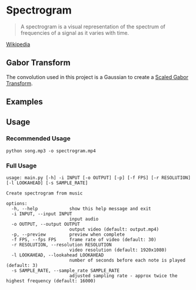 # Spectrogram
> A spectrogram is a visual representation of the spectrum of frequencies of a signal as it varies with time.

[Wikipedia](https://en.wikipedia.org/wiki/Spectrogram)
## Gabor Transform
The convolution used in this project is a Gaussian to create a [Scaled Gabor Transform](https://en.wikipedia.org/wiki/Gabor_transform#Scaled_Gabor_transform).
## Examples

## Usage
### Recommended Usage
```
python song.mp3 -o spectrogram.mp4
```
### Full Usage
```
usage: main.py [-h] -i INPUT [-o OUTPUT] [-p] [-f FPS] [-r RESOLUTION] [-l LOOKAHEAD] [-s SAMPLE_RATE]

Create spectrogram from music

options:
  -h, --help            show this help message and exit
  -i INPUT, --input INPUT
                        input audio
  -o OUTPUT, --output OUTPUT
                        output video (default: output.mp4)
  -p, --preview         preview when complete
  -f FPS, --fps FPS     frame rate of video (default: 30)
  -r RESOLUTION, --resolution RESOLUTION
                        video resolution (default: 1920x1080)
  -l LOOKAHEAD, --lookahead LOOKAHEAD
                        number of seconds before each note is played (default: 3)
  -s SAMPLE_RATE, --sample_rate SAMPLE_RATE
                        adjusted sampling rate - approx twice the highest frequency (default: 16000)
```
